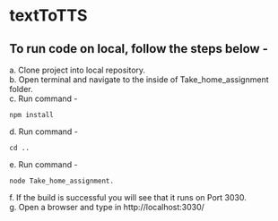 # textToTTS
## To run code on local, follow the steps below -  
a. Clone project into local repository.  
b. Open terminal and navigate to the inside of Take_home_assignment folder.  
c. Run command -  
```
npm install
```
d. Run command -  
```
cd ..
```
e. Run command -  
```
node Take_home_assignment. 
```
f. If the build is successful you will see that it runs on Port 3030.  
g. Open a browser and type in http://localhost:3030/  
